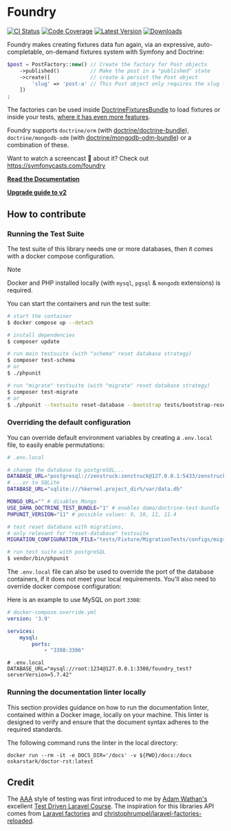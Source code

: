 # Foundry

[![CI Status](https://github.com/zenstruck/foundry/workflows/CI/badge.svg)](https://github.com/zenstruck/foundry/actions?query=workflow%3ACI)
[![Code Coverage](https://codecov.io/gh/zenstruck/foundry/branch/master/graph/badge.svg?token=77JIFYSUC5)](https://codecov.io/gh/zenstruck/foundry)
[![Latest Version](https://img.shields.io/packagist/v/zenstruck/foundry.svg)](https://packagist.org/packages/zenstruck/foundry)
[![Downloads](https://img.shields.io/packagist/dm/zenstruck/foundry)](https://packagist.org/packages/zenstruck/foundry)

Foundry makes creating fixtures data fun again, via an expressive, auto-completable, on-demand fixtures system with
Symfony and Doctrine:

```php
$post = PostFactory::new() // Create the factory for Post objects
    ->published()          // Make the post in a "published" state
    ->create([             // create & persist the Post object
        'slug' => 'post-a' // This Post object only requires the slug field - all other fields are random data
    ])
;
```

The factories can be used inside [DoctrineFixturesBundle](https://symfony.com/bundles/DoctrineFixturesBundle/current/index.html)
to load fixtures or inside your tests, [where it has even more features](https://symfony.com/bundles/ZenstruckFoundryBundle/current/index.html#using-in-your-tests).

Foundry supports `doctrine/orm` (with [doctrine/doctrine-bundle](https://github.com/doctrine/doctrinebundle)),
`doctrine/mongodb-odm` (with [doctrine/mongodb-odm-bundle](https://github.com/doctrine/DoctrineMongoDBBundle))
or a combination of these.

Want to watch a screencast 🎥 about it? Check out https://symfonycasts.com/foundry

**[Read the Documentation](https://symfony.com/bundles/ZenstruckFoundryBundle/current/index.html)**

**[Upgrade guide to v2](https://github.com/zenstruck/foundry/blob/v2.0.0/UPGRADE-2.0.md)**

## How to contribute

### Running the Test Suite

The test suite of this library needs one or more databases, then it comes with a docker compose configuration.

> [!NOTE]
> Docker and PHP installed locally (with `mysql`, `pgsql` & `mongodb` extensions) is required.

You can start the containers and run the test suite:

```bash
# start the container
$ docker compose up --detach

# install dependencies
$ composer update

# run main testsuite (with "schema" reset database strategy)
$ composer test-schema
# or
$ ./phpunit

# run "migrate" testsuite (with "migrate" reset database strategy)
$ composer test-migrate
# or
$ ./phpunit --testsuite reset-database --bootstrap tests/bootstrap-reset-database.php
```

### Overriding the default configuration

You can override default environment variables by creating a `.env.local` file, to easily enable permutations:

```bash
# .env.local

# change the database to postgreSQL...
DATABASE_URL="postgresql://zenstruck:zenstruck@127.0.0.1:5433/zenstruck_foundry?serverVersion=15"
# ...or to SQLite
DATABASE_URL="sqlite:///%kernel.project_dir%/var/data.db"

MONGO_URL="" # disables Mongo
USE_DAMA_DOCTRINE_TEST_BUNDLE="1" # enables dama/doctrine-test-bundle
PHPUNIT_VERSION="11" # possible values: 9, 10, 11, 11.4

# test reset database with migrations,
# only relevant for "reset-database" testsuite
MIGRATION_CONFIGURATION_FILE="tests/Fixture/MigrationTests/configs/migration-configuration.php"

# run test suite with postgreSQL
$ vendor/bin/phpunit
```

The `.env.local` file can also be used to override the port of the database containers,
if it does not meet your local requirements. You'll also need to override docker compose configuration:

Here is an example to use MySQL on port `3308`:

```yaml
# docker-compose.override.yml
version: '3.9'

services:
    mysql:
        ports:
            - "3308:3306"
```

```dotenv
# .env.local
DATABASE_URL="mysql://root:1234@127.0.0.1:3308/foundry_test?serverVersion=5.7.42"
```

### Running the documentation linter locally

This section provides guidance on how to run the documentation linter, contained within a Docker image, locally on your machine. This linter is designed to verify and ensure that the document syntax adheres to the required standards.

The following command runs the linter in the local directory:

```shell
docker run --rm -it -e DOCS_DIR='/docs' -v ${PWD}/docs:/docs  oskarstark/doctor-rst:latest
```

## Credit

The [AAA](https://www.thephilocoder.com/unit-testing-aaa-pattern/) style of testing was first introduced to me by
[Adam Wathan's](https://adamwathan.me/) excellent [Test Driven Laravel Course](https://course.testdrivenlaravel.com/).
The inspiration for this libraries API comes from [Laravel factories](https://laravel.com/docs/master/database-testing)
and [christophrumpel/laravel-factories-reloaded](https://github.com/christophrumpel/laravel-factories-reloaded).
